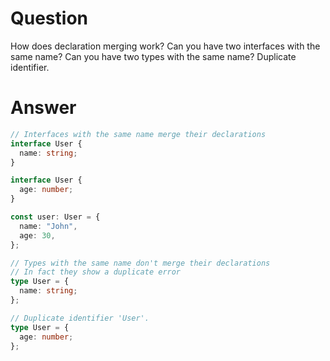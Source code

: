 # Question

How does declaration merging work?
Can you have two interfaces with the same name?
Can you have two types with the same name?
Duplicate identifier.

# Answer

```ts
// Interfaces with the same name merge their declarations
interface User {
  name: string;
}

interface User {
  age: number;
}

const user: User = {
  name: "John",
  age: 30,
};
```

```ts
// Types with the same name don't merge their declarations
// In fact they show a duplicate error
type User = {
  name: string;
};

// Duplicate identifier 'User'.
type User = {
  age: number;
};
```
